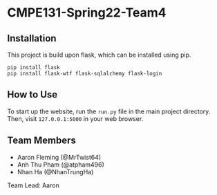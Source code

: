 # CMPE131-Spring22-Team4

<!-- Describe the project here -->

## Installation

This project is build upon flask, which can be installed using pip.
```
pip install flask
pip install flask-wtf flask-sqlalchemy flask-login
```
<!-- We may need to add bootstrap to this above? -->

## How to Use

To start up the website, run the `run.py` file in the main project directory. \
Then, visit `127.0.0.1:5000` in your web browser.

## Team Members

- Aaron Fleming (@MrTwist64)
- Anh Thu Pham (@atpham496)
- Nhan Ha (@NhanTrungHa)

Team Lead: Aaron
